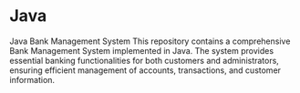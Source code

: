 # Java
Java Bank Management System This repository contains a comprehensive Bank Management System implemented in Java. The system provides essential banking functionalities for both customers and administrators, ensuring efficient management of accounts, transactions, and customer information.
